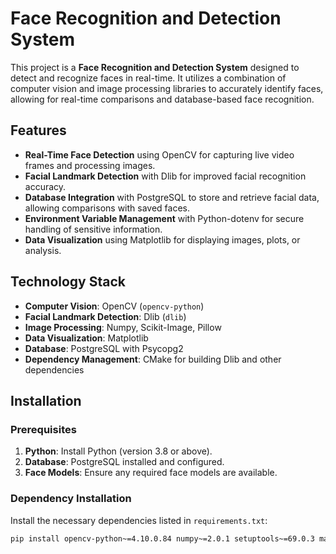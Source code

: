 # Face Recognition and Detection System

This project is a **Face Recognition and Detection System** designed to detect and recognize faces in real-time. It utilizes a combination of computer vision and image processing libraries to accurately identify faces, allowing for real-time comparisons and database-based face recognition.

## Features

- **Real-Time Face Detection** using OpenCV for capturing live video frames and processing images.
- **Facial Landmark Detection** with Dlib for improved facial recognition accuracy.
- **Database Integration** with PostgreSQL to store and retrieve facial data, allowing comparisons with saved faces.
- **Environment Variable Management** with Python-dotenv for secure handling of sensitive information.
- **Data Visualization** using Matplotlib for displaying images, plots, or analysis.

## Technology Stack

- **Computer Vision**: OpenCV (`opencv-python`)
- **Facial Landmark Detection**: Dlib (`dlib`)
- **Image Processing**: Numpy, Scikit-Image, Pillow
- **Data Visualization**: Matplotlib
- **Database**: PostgreSQL with Psycopg2
- **Dependency Management**: CMake for building Dlib and other dependencies

## Installation

### Prerequisites
1. **Python**: Install Python (version 3.8 or above).
2. **Database**: PostgreSQL installed and configured.
3. **Face Models**: Ensure any required face models are available.

### Dependency Installation

Install the necessary dependencies listed in `requirements.txt`:

```bash
pip install opencv-python~=4.10.0.84 numpy~=2.0.1 setuptools~=69.0.3 matplotlib~=3.8.2 scikit-image~=0.22.0 psycopg2~=2.9.9 dlib~=19.24.2 Pillow~=10.1.0 python-dotenv~=1.0.1 cmake~=3.30.2
